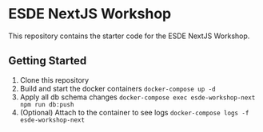 # ESDE NextJS Workshop

This repository contains the starter code for the ESDE NextJS Workshop.

## Getting Started

1. Clone this repository
2. Build and start the docker containers `docker-compose up -d`
3. Apply all db schema changes `docker-compose exec esde-workshop-next npm run db:push`
4. (Optional) Attach to the container to see logs `docker-compose logs -f esde-workshop-next`
